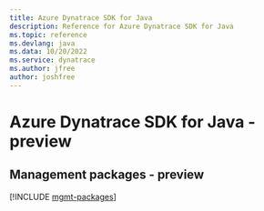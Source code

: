 ```yaml
---
title: Azure Dynatrace SDK for Java
description: Reference for Azure Dynatrace SDK for Java
ms.topic: reference
ms.devlang: java
ms.data: 10/20/2022
ms.service: dynatrace
ms.author: jfree
author: joshfree
---
```

# Azure Dynatrace SDK for Java - preview

## Management packages - preview
[!INCLUDE [mgmt-packages](dynatrace-mgmt-index.md)]